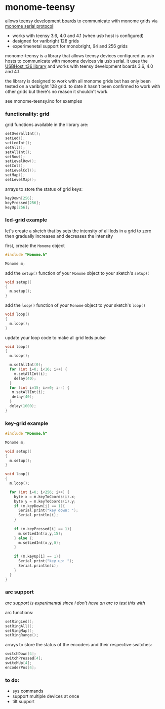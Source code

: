# monome-teensy

allows [teensy development boards](https://www.pjrc.com/teensy/) to communicate with monome grids via [monome serial protocol](https://monome.org/docs/serialosc/serial.txt)

- works with teensy 3.6, 4.0 and 4.1 (when usb host is configured)
- designed for varibright 128 grids 
- experimenetal support for monobright, 64 and 256 grids

monome-teensy is a library that allows teensy devices configured as usb hosts to communicate with monome devices via usb serial. it uses the [USBHost_t36 library](https://github.com/PaulStoffregen/USBHost_t36) and works with teensy development boards 3.6, 4.0 and 4.1.

the library is designed to work with all monome grids but has only been tested on a varibright 128 grid. to date it hasn't been confirmed to work with other grids but there's no reason it shouldn't work.

see monome-teensy.ino for examples

### functionality: grid

grid functions available in the library are:

```c
setOverallInt();
setLed();
setLedInt();
setAll();
setAllInt();    
setRow();
setLevelRow();
setCol();
setLevelCol();
setMap();
setLevelMap();
```

arrays to store the status of grid keys:

```c
keyDown[256];
keyPressed[256];
keyUp[256];
```

### led-grid example

let's create a sketch that by sets the intensity of all leds in a grid to zero then gradually increases and decreases the intensity

first, create the `Monome` object

```c
#include "Monome.h"

Monome m;
```

add the `setup()` function of your `Monome` object to your sketch's `setup()` 

```c
void setup()
{
  m.setup();
}
```

add the `loop()` function of your `Monome` object to your sketch's `loop()`

```c
void loop()
{
  m.loop();
}
```

update your loop code to make all grid leds pulse

```c
void loop()
{
  m.loop();

  m.setAllInt(0); 
  for (int i=0; i<16; i++) {
    m.setAllInt(i);
    delay(40);
  }
  for (int i=15; i>=0; i--) {
   m.setAllInt(i);
   delay(40);
  }
  delay(1000);
}
```

### key-grid example

```c
#include "Monome.h"

Monome m;

void setup()
{
  m.setup();
}

void loop()
{
  m.loop();

  for (int i=0; i<256; i++) {
    byte x = m.keyToCoords(i).x;
    byte y = m.keyToCoords(i).y;
    if (m.keyDown[i] == 1){
      Serial.print("key down: ");
      Serial.println(i);
    }
    
    if (m.keyPressed[i] == 1){
      m.setLedInt(x,y,15);
    } else {;
      m.setLedInt(x,y,0);
    }
    
    if (m.keyUp[i] == 1){
      Serial.print("key up: ");
      Serial.println(i);
    }
  }
}
```

### arc support

_arc support is *experimental* since i don't have an arc to test this with_

arc functions:

```c
setRingLed();
setRingAll();
setRingMap();
setRingRange();
```

arrays to store the status of the encoders and their respective switches:

```c
switchDown[4];
switchPressed[4];
switchUp[4];
encoderPos[4];
```

### to do:
- sys commands
- support multiple devices at once
- tilt support
